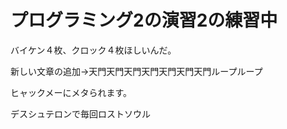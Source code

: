 # プログラミング2の演習2の練習中
バイケン４枚、クロック４枚ほしいんだ。

新しい文章の追加->天門天門天門天門天門天門天門ループループ


ヒャックメーにメタられます。

デスシュテロンで毎回ロストソウル